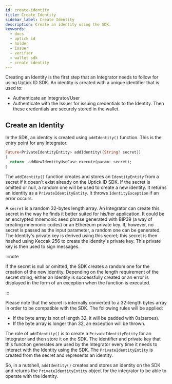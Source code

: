 ```yaml
---
id: create-identity
title: Create Identity
sidebar_label: Create Identity
description: Create an identity using the SDK.
keywords:
  - docs
  - uptick id
  - holder
  - issuer
  - verifier
  - wallet sdk
  - create identity
---
```


Creating an Identity is the first step that an Integrator needs to follow for using Uptick ID SDK. An identity is created with a unique identifier that is used to:

- Authenticate an Integrator/User
- Authenticate with the Issuer for issuing credentials to the Identity. Then these credentials are securely stored in the wallet.

## Create an Identity

In the SDK, an identity is created using `addIdentity()` function. This is the entry point for any Integrator.

```dart
Future<PrivateIdentityEntity> addIdentity({String? secret})
{
  return _addNewIdentityUseCase.execute(param: secret);
}
```

The `addIdentity()` function creates and stores an `IdentityEntity` from a secret if it doesn't exist already on the Uptick ID SDK. If the secret is omitted or null, a random one will be used to create a new identity. It returns an identity as a `PrivateIdentityEntity`. It throws `IdentityException` if an error occurs.

A `secret` is a random 32-bytes length array. An Integrator can create this secret in the way he finds it better suited for his/her application. It could be an encrypted mnemonic seed phrase generated with BIP39 (a way of creating mnemonic codes) or an Ethereum private key. If, however, no secret is passed as the input parameter, a random one can be generated. The Identity's private key is derived using this secret; this secret is then hashed using Keccak 256 to create the identity's private key. This private key is then used to sign messages.

:::note

If the secret is null or omitted, the SDK creates a random one for the creation of the new identity. Depending on the length requirement of the secret string, either an Identity is successfully created or an error is displayed in the form of an exception when the function is executed.

:::

Please note that the secret is internally converted to a 32-length bytes array in order to be compatible with the SDK. The following rules will be applied:

- If the byte array is not of length 32, it will be padded with 0s(zeroes).
- If the byte array is longer than 32, an exception will be thrown.

The role of `addIdentity()` is to create a `PrivateIdentityEntity` for an Integrator and then store it on the SDK. The identifier and private key that this function generates are used by the Integrator every time it needs to interact with the Identity using the SDK. The `PrivateIdentityEntity` is created from the secret and represents an identity.

So, in a nutshell, `addIdentity()` creates and stores an identity on the SDK and returns the `PrivateIdentityEntity` object for the integrator to be able to operate with the identity.
